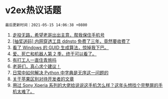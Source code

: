 # v2ex热议话题

`最后更新时间：2021-05-15 14:06:38 +0800`

1. [走投无路，希望老哥出出主意，帮我保住手机号](https://www.v2ex.com/t/776991)
1. [[抽奖送码] 内网穿透工具 ddnsto 免费了三年，竟然要收费了](https://www.v2ex.com/t/776964)
1. [看了 Windows 的 GUID 生成算法，惊掉我下巴。](https://www.v2ex.com/t/776972)
1. [爱、死亡和机器人第 2 季，终于可以看了。](https://www.v2ex.com/t/776973)
1. [有打工人一直住青旅吗](https://www.v2ex.com/t/776925)
1. [老哥们，真心求个建议！](https://www.v2ex.com/t/777011)
1. [日常中如何解决 Python 中字典是无序这一问题的](https://www.v2ex.com/t/776937)
1. [关于苹果区别对待开发者的文章](https://www.v2ex.com/t/776920)
1. [用过 Sony Xperia 系列的大佬给说说这手机怎么样？这年头想找个完整屏的手机太难了。](https://www.v2ex.com/t/776944)


